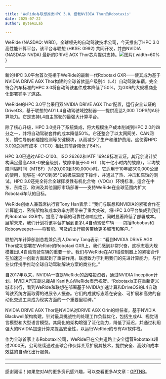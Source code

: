 ```yaml
---

title: 'WeRide与联想推出HPC 3.0，搭载NVIDIA Thor的Robotaxis'
date: 2025-07-22
author: ByteAILab

---
```


WeRide (NASDAQ: WRD)，全球领先的自动驾驶技术公司，今天推出了HPC 3.0高性能计算平台，该平台与联想 (HKSE: 0992) 共同开发，并由NVIDIA (NASDAQ: NVDA) 最新的DRIVE AGX Thor芯片提供支持。![图片](https://ai-techpark.com/wp-content/uploads/WeRide.jpg){ width=60% }

---
新的HPC 3.0平台首次亮相于WeRide的最新一代Robotaxi GXR——使其成为基于NVIDIA DRIVE AGX Thor构建的全球首款量产级别4（L4）自动驾驶车辆。完全符合汽车标准的HPC 3.0将自动驾驶套件成本降低了50%，为GXR的大规模商业化部署铺平了道路。

WeRide的HPC 3.0平台采用双NVIDIA DRIVE AGX Thor配置，运行安全认证的DriveOS，基于联想的AD1 L4自动驾驶域控制器——提供高达2,000 TOPS的AI计算能力。它是支持L4自主驾驶的最强大计算平台。

除了核心升级，HPC 3.0提升了系统集成，将大规模生产成本削减到HPC 2.0的四分之一，并将自动驾驶套件的成本降低50%。它还整合了以太网网关、CAN网关、惯性导航和碰撞检测等关键模块，从而减少了生产和维护费用。这使得HPC 3.0的总拥有成本（TCO）相比其前身降低了84%。

HPC 3.0已通过AEC-Q100、ISO 26262和IATF 16949标准认证。其冗余设计架构满足最高ASIL-D安全级别，故障率低于50 FIT（每十亿小时内的故障），平均故障间隔时间（MTBF）为120,000到180,000小时。它适用于10年或300,000公里的使用，能够在-40°C到85°C的极端温度下操作，并通过了热、冲击和腐蚀的测试。HPC 3.0还完全符合全球挥发性有机化合物（VOCs）环境标准，适合在中东、东南亚、欧洲及其他国际市场部署——支持WeRide在全球范围内扩大Robotaxi车队的目标。

WeRide创始人兼首席执行官Tony Han表示：“我们与联想和NVIDIA的紧密合作在计算能力、系统架构和成本效率方面带来了重大突破。将HPC 3.0平台集成到我们的Robotaxi GXR中，提高了车辆的可靠性和响应性，同时显著降低了部署成本。展望未来，我们计划将该平台扩展到更多L4自动驾驶车辆——包括Robobus和Robosweeper——将智能、可及的出行服务带给更多城市和客户。”

联想汽车计算部副总裁兼负责人Donny Tang表示：“看到NVIDIA DRIVE AGX Thor成功部署在WeRide的Robotaxi GXR上，我们感到非常兴奋，这标志着大规模推出L4自动驾驶车辆的重要一步。我们与WeRide在AD1域控制器上的紧密合作在加速这一创新方面起到了重要作用。联想致力于利用我们的先进计算能力，与行业伙伴携手推动全球自动驾驶解决方案的商业化。”

自2017年以来，NVIDIA一直是WeRide的战略投资者，通过NVIDIA Inception计划。NVIDIA汽车副总裁Ali Kani也向WeRide表示祝贺。“Robotaxis正在重新定义城市出行，看到WeRide和联想在部署基于NVIDIA加速计算和DriveOS的L4自动驾驶系统方面取得的进展令人振奋。它们的成就标志着在安全、可扩展和高效的自动化交通工具成为现实方面的一个重要里程碑。”

NVIDIA DRIVE AGX Thor是NVIDIA对DRIVE AGX Orin的继任者，基于NVIDIA Blackwell架构构建，针对最具挑战性的处理工作负载优化，包括生成AI、视觉语言模型和大型语言模型。其简化的架构增强了泛化能力，降低了延迟，并通过利用强大的NVIDIA加速计算来提高安全性，以运行WeRide的专有AV软件栈。

作为全球首家上市Robotaxi公司，WeRide已在公共道路上安全运营Robotaxis超过2000天。公司继续通过全球合作伙伴关系扩展其技术，提供安全、高效和成本效益的自动化出行服务。

---
---
感谢阅读！如果您对AI的更多资讯感兴趣，可以查看更多AI文章：[GPTNB](https://gptnb.com)。